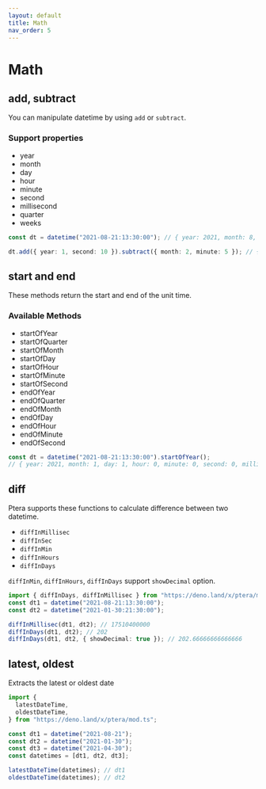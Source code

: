 ```yaml
---
layout: default
title: Math
nav_order: 5
---
```


# Math

## add, subtract

You can manipulate datetime by using `add` or `subtract`.

### Support properties

- year
- month
- day
- hour
- minute
- second
- millisecond
- quarter
- weeks

```typescript
const dt = datetime("2021-08-21:13:30:00"); // { year: 2021, month: 8, day: 21, hour: 13, minute: 30, second: 0, millisecond: 0, }

dt.add({ year: 1, second: 10 }).subtract({ month: 2, minute: 5 }); // { year: 2022, month: 6, day: 21, hour: 13, minute: 25, second: 10, millisecond: 0, }
```

## start and end

These methods return the start and end of the unit time.

### Available Methods

- startOfYear
- startOfQuarter
- startOfMonth
- startOfDay
- startOfHour
- startOfMinute
- startOfSecond
- endOfYear
- endOfQuarter
- endOfMonth
- endOfDay
- endOfHour
- endOfMinute
- endOfSecond

```typescript
const dt = datetime("2021-08-21:13:30:00").startOfYear();
// { year: 2021, month: 1, day: 1, hour: 0, minute: 0, second: 0, millisecond: 0, }
```

## diff

Ptera supports these functions to calculate difference between two datetime.

- `diffInMillisec`
- `diffInSec`
- `diffInMin`
- `diffInHours`
- `diffInDays`

`diffInMin`, `diffInHours`, `diffInDays` support `showDecimal` option.

```typescript
import { diffInDays, diffInMillisec } from "https://deno.land/x/ptera/mod.ts";
const dt1 = datetime("2021-08-21:13:30:00");
const dt2 = datetime("2021-01-30:21:30:00");

diffInMillisec(dt1, dt2); // 17510400000
diffInDays(dt1, dt2); // 202
diffInDays(dt1, dt2, { showDecimal: true }); // 202.66666666666666
```

## latest, oldest

Extracts the latest or oldest date

```typescript
import {
  latestDateTime,
  oldestDateTime,
} from "https://deno.land/x/ptera/mod.ts";

const dt1 = datetime("2021-08-21");
const dt2 = datetime("2021-01-30");
const dt3 = datetime("2021-04-30");
const datetimes = [dt1, dt2, dt3];

latestDateTime(datetimes); // dt1
oldestDateTime(datetimes); // dt2
```
